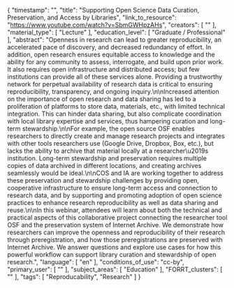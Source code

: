 {
    "timestamp": "",
    "title": "Supporting Open Science Data Curation, Preservation, and Access by Libraries",
    "link_to_resource": "https://www.youtube.com/watch?v=SbmGWHpzAHs",
    "creators": [
        ""
    ],
    "material_type": [
        "Lecture"
    ],
    "education_level": [
        "Graduate / Professional"
    ],
    "abstract": "Openness in research can lead to greater reproducibility, an accelerated pace of discovery, and decreased redundancy of effort. In addition, open research ensures equitable access to knowledge and the ability for any community to assess, interrogate, and build upon prior work. It also requires open infrastructure and distributed access; but few institutions can provide all of these services alone. Providing a trustworthy network for perpetual availability of research data is critical to ensuring reproducibility, transparency, and ongoing inquiry.\n\nIncreased attention on the importance of open research and data sharing has led to a proliferation of platforms to store data, materials, etc., with limited technical integration. This can hinder data sharing, but also complicate coordination with local library expertise and services, thus hampering curation and long-term stewardship.\n\nFor example, the open source OSF enables researchers to directly create and manage research projects and integrates with other tools researchers use (Google Drive, Dropbox, Box, etc.), but lacks the ability to archive that material locally at a researcher\u2019s institution. Long-term stewardship and preservation requires multiple copies of data archived in different locations, and creating archives seamlessly would be ideal.\n\nCOS and IA are working together to address these preservation and stewardship challenges by providing open, cooperative infrastructure to ensure long-term access and connection to research data, and by supporting and promoting adoption of open science practices to enhance research reproducibility as well as data sharing and reuse.\n\nIn this webinar, attendees will learn about both the technical and practical aspects of this collaborative project connecting the researcher tool OSF and the preservation system of Internet Archive. We demonstrate how researchers can improve the openness and reproducibility of their research through preregistration, and how those preregistrations are preserved with Internet Archive. We answer questions and explore use cases for how this powerful workflow can support library curation and stewardship of open research.",
    "language": [
        "en"
    ],
    "conditions_of_use": "cc-by",
    "primary_user": [
        ""
    ],
    "subject_areas": [
        "Education"
    ],
    "FORRT_clusters": [
        ""
    ],
    "tags": [
        "Reproducability",
        "Research"
    ]
}